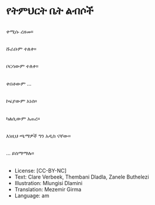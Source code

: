 # የትምህርት ቤት ልብሶች

##
ቀሚሱ ረዘመ።

##
ሹራቡም ተለቀ።

##
ቦርሳውም ተለቀ።

##
ቀበቶውም …

##
ኮፍያውም አነሰ።

##
ካልሲውም አጠረ።

##
እነዚህ ጫማዎች ግን አዲስ ናቸው።

##
… ይስማማሉ።

##
* License: [CC-BY-NC]
* Text: Clare Verbeek, Thembani Dladla, Zanele Buthelezi
* Illustration: Mlungisi Dlamini
* Translation: Mezemir Girma
* Language: am
